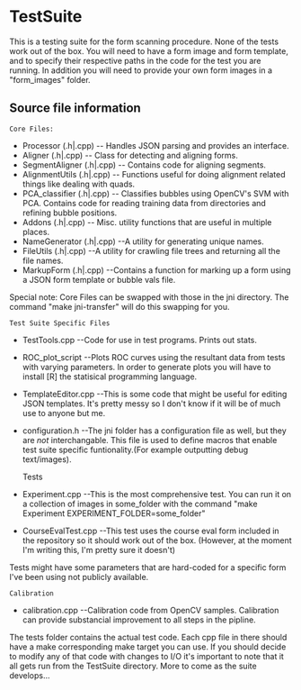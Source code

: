 TestSuite
=========
This is a testing suite for the form scanning procedure.
None of the tests work out of the box.
You will need to have a form image and form template, and to specify their respective paths in the code for the test you are running.
In addition you will need to provide your own form images in a "form_images" folder.

Source file information
-----------------------

	Core Files:

* Processor (.h|.cpp) -- Handles JSON parsing and provides an interface.
* Aligner (.h|.cpp) -- Class for detecting and aligning forms.
* SegmentAligner (.h|.cpp) -- Contains code for aligning segments.
* AlignmentUtils (.h|.cpp) -- Functions useful for doing alignment related things like dealing with quads.
* PCA_classifier (.h|.cpp) -- Classifies bubbles using OpenCV's SVM with PCA. Contains code for reading training data from directories and refining bubble positions.
* Addons (.h|.cpp) -- Misc. utility functions that are useful in multiple places.
* NameGenerator (.h|.cpp) --A utility for generating unique names.
* FileUtils (.h|.cpp) --A utility for crawling file trees and returning all the file names.
* MarkupForm (.h|.cpp) --Contains a function for marking up a form using a JSON form template or bubble vals file.

Special note:
Core Files can be swapped with those in the jni directory.
The command "make jni-transfer" will do this swapping for you.

	Test Suite Specific Files

* TestTools.cpp --Code for use in test programs. Prints out stats.
* ROC_plot_script --Plots ROC curves using the resultant data from tests with varying parameters. In order to generate plots you will have to install [R] the statisical programming language.
* TemplateEditor.cpp --This is some code that might be useful for editing JSON templates. It's pretty messy so I don't know if it will be of much use to anyone but me.
* configuration.h --The jni folder has a configuration file as well, but they are *not* interchangable. This file is used to define macros that enable test suite specific funtionality.(For example outputting debug text/images).

	Tests

* Experiment.cpp --This is the most comprehensive test. You can run it on a collection of images in some_folder with the command "make Experiment EXPERIMENT_FOLDER=some_folder" 

* CourseEvalTest.cpp --This test uses the course eval form included in the repository so it should work out of the box. (However, at the moment I'm writing this, I'm pretty sure it doesn't)

Tests might have some parameters that are hard-coded for a specific form I've been using not publicly available.

	Calibration
	
* calibration.cpp --Calibration code from OpenCV samples. Calibration can provide substancial improvement to all steps in the pipline.

The tests folder contains the actual test code.
Each cpp file in there should have a make corresponding make target you can use.
If you should decide to modify any of that code with changes to I/O it's important to note that it all gets run from the TestSuite directory.
More to come as the suite develops...
